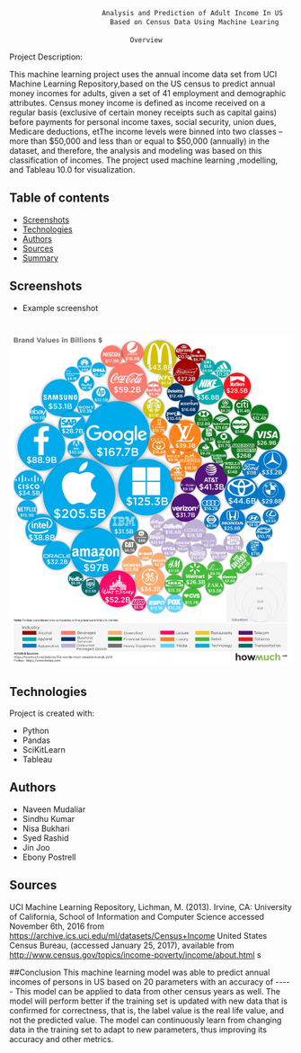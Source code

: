                            Analysis and Prediction of Adult Income In US
                             Based on Census Data Using Machine Learing  
                                  
                                  Overview
Project Description:

This machine learning project uses the annual income data set from UCI Machine Learning
Repository,based on the US census to predict annual money incomes for
adults, given a set of 41 employment and demographic attributes.
Census money income is defined as income received on a regular basis (exclusive of certain
money receipts such as capital gains) before payments for personal income taxes, social
security, union dues, Medicare deductions, etThe income levels were binned into two classes
– more than $50,000 and less than or equal to $50,000 (annually) in the dataset, and therefore, the analysis and modeling was based on this classification of incomes.
The project used machine learning ,modelling, and Tableau 10.0 for visualization.


## Table of contents
* [Screenshots](#screenshots)
* [Technologies](#technologies)
* [Authors](#authors)
* [Sources](#sources)
* [Summary](#summary)

## Screenshots
* Example screenshot
# ![Final_Project_US-Income](Resources/ipsum1.jpg)
	
## Technologies
Project is created with:
* Python
* Pandas
* SciKitLearn
* Tableau

## Authors
* Naveen Mudaliar
* Sindhu Kumar
* Nisa Bukhari
* Syed Rashid
* Jin Joo
* Ebony Postrell

## Sources
UCI Machine Learning Repository, Lichman, M. (2013). Irvine, CA: University of California,
School of Information and Computer Science accessed November 6th, 2016 from
https://archive.ics.uci.edu/ml/datasets/Census+Income
United States Census Bureau, (accessed January 25, 2017), available from
http://www.census.gov/topics/income-poverty/income/about.html s


##Conclusion
This machine learning model was able to predict annual incomes of persons in US based on
20 parameters with an accuracy of ----- This model can be applied to data from other census
years as well. The model will perform better if the training set is updated with new data that
is confirmed for correctness, that is, the label value is the real life value, and not the predicted value. The model can continuously learn from changing data in the training set to adapt to new parameters, thus improving its accuracy and other metrics.
